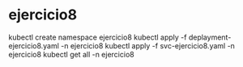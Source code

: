# ejercicio8
kubectl create namespace ejercicio8
kubectl apply -f deplayment-ejercicio8.yaml -n ejercicio8
kubectl apply -f svc-ejercicio8.yaml -n ejercicio8
kubectl get all -n ejercicio8
